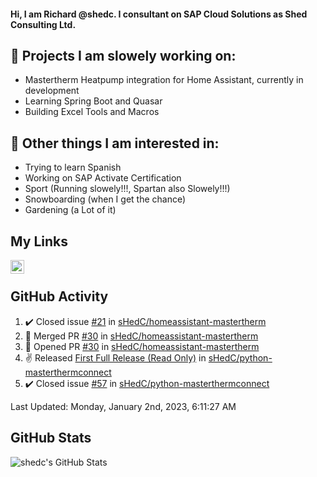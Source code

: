 #### Hi, I am Richard @shedc. I consultant on SAP Cloud Solutions as Shed Consulting Ltd.

## 👋 Projects I am slowely working on:
- Mastertherm Heatpump integration for Home Assistant, currently in development
- Learning Spring Boot and Quasar
- Building Excel Tools and Macros

## 👀 Other things I am interested in:
- Trying to learn Spanish
- Working on SAP Activate Certification
- Sport (Running slowely!!!, Spartan also Slowely!!!)
- Snowboarding (when I get the chance)
- Gardening (a Lot of it)

## My Links
[<img align="left" alt="shedc | LinkedIn" width="22px" src="https://cdn.jsdelivr.net/npm/simple-icons@v3/icons/linkedin.svg" />][linkedin]

<br/>

## GitHub Activity
<!--RECENT_ACTIVITY:start-->
1. ✔️ Closed issue [#21](https://github.com/sHedC/homeassistant-mastertherm/issues/21) in [sHedC/homeassistant-mastertherm](https://github.com/sHedC/homeassistant-mastertherm)
2. 🎉 Merged PR [#30](https://github.com/sHedC/homeassistant-mastertherm/pull/30) in [sHedC/homeassistant-mastertherm](https://github.com/sHedC/homeassistant-mastertherm)
3. 💪 Opened PR [#30](https://github.com/sHedC/homeassistant-mastertherm/pull/30) in [sHedC/homeassistant-mastertherm](https://github.com/sHedC/homeassistant-mastertherm)
4. ✌️ Released [First Full Release (Read Only)](https://github.com/sHedC/python-masterthermconnect/releases/tag/1.1.0) in [sHedC/python-masterthermconnect](https://github.com/sHedC/python-masterthermconnect)
5. ✔️ Closed issue [#57](https://github.com/sHedC/python-masterthermconnect/issues/57) in [sHedC/python-masterthermconnect](https://github.com/sHedC/python-masterthermconnect)
<!--RECENT_ACTIVITY:end-->
<!--RECENT_ACTIVITY:last_update-->
Last Updated: Monday, January 2nd, 2023, 6:11:27 AM
<!--RECENT_ACTIVITY:last_update_end-->

## GitHub Stats
<img align="left" alt="shedc's GitHub Stats" src="https://github-readme-stats.vercel.app/api?username=shedc&show_icons=true&hide_title=true" />

[linkedin]: https://www.linkedin.com/in/richard-holmes-3314251/
